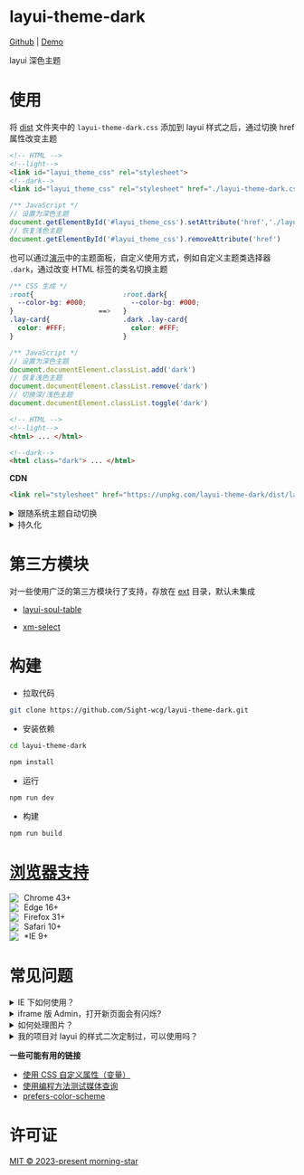 # layui-theme-dark

[Github](https://github.com/Sight-wcg/layui-theme-dark/) | [Demo](https://sight-wcg.github.io/layui-theme-dark/)

layui 深色主题

# 使用

将 [dist](./dist) 文件夹中的 `layui-theme-dark.css` 添加到 layui 样式之后，通过切换 href 属性改变主题

```html
<!-- HTML -->
<!--light-->
<link id="layui_theme_css" rel="stylesheet">
<!--dark-->
<link id="layui_theme_css" rel="stylesheet" href="./layui-theme-dark.css">
```

```js
/** JavaScript */
// 设置为深色主题
document.getElementById('#layui_theme_css').setAttribute('href','./layui-theme-dark.css')
// 恢复浅色主题
document.getElementById('#layui_theme_css').removeAttribute('href')
```

也可以通过[演示](https://sight-wcg.github.io/layui-theme-dark/)中的主题面板，自定义使用方式，例如自定义主题类选择器 `.dark`，通过改变 HTML 标签的类名切换主题
  
```css
/** CSS 生成 */
:root{                      :root.dark{
  --color-bg: #000;           --color-bg: #000;
}                     ==>   }
.lay-card{                  .dark .lay-card{
  color: #FFF;                color: #FFF;
}                           }
```

```js
/** JavaScript */
// 设置为深色主题
document.documentElement.classList.add('dark')
// 恢复浅色主题
document.documentElement.classList.remove('dark')
// 切换深/浅色主题
document.documentElement.classList.toggle('dark')
```

```html
<!-- HTML -->
<!--light-->
<html> ... </html>

<!--dark-->
<html class="dark"> ... </html>
```

**CDN**

```html
<link rel="stylesheet" href="https://unpkg.com/layui-theme-dark/dist/layui-theme-dark.css">
```

<details><summary>跟随系统主题自动切换</summary>

```js
var darkThemeMediaQuery = window.matchMedia("(prefers-color-scheme: dark)");

darkThemeMediaQuery.addEventListener(function(e){
  if(e.matches) {
    document.documentElement.classList.add('dark')
  }else{
    document.documentElement.classList.remove('dark')
  }
});

```

</details>

<details>
<summary>持久化</summary>

```js
var APPERANCE_KEY = "layui-theme-mode-prefer-dark"

var savedPreferDark = localStorage.getItem(APPERANCE_KEY)

if(
  savedPreferDark === "true" ||
  (!savedPreferDark && window.matchMedia("(prefers-color-scheme: dark)").matches)
){
  document.documentElement.classList.add("dark")
}

document.querySelector('#toggle-dark').addEventListener('click', function(){
  var cls = document.documentElement.classList;
  cls.toggle("dark");
  localStorage.setItem(APPERANCE_KEY, String(cls.contains("dark")))
})
```

</details>


# 第三方模块

对一些使用广泛的第三方模块行了支持，存放在 [ext](./ext) 目录，默认未集成

- [layui-soul-table](https://github.com/yelog/layui-soul-table)

- [xm-select](https://gitee.com/maplemei/xm-select)

# 构建

- 拉取代码

```bash
git clone https://github.com/Sight-wcg/layui-theme-dark.git
```

- 安装依赖

```bash
cd layui-theme-dark

npm install
```

- 运行

```bash
npm run dev
```

- 构建

```bash
npm run build
```

# [浏览器支持](https://caniuse.com/?search=css%20vars)

<img src="https://api.iconify.design/devicon:chrome.svg" style="margin-right: 0.4em; vertical-align: text-bottom;"> Chrome 43+
<br>
<img src="https://api.iconify.design/logos:microsoft-edge.svg" style="margin-right: 0.4em; vertical-align: text-bottom;"> Edge 16+
<br>
<img src="https://api.iconify.design/logos:firefox.svg" style="margin-right: 0.4em; vertical-align: text-bottom;"> Firefox 31+
<br>
<img src="https://api.iconify.design/devicon:safari.svg" style="margin-right: 0.4em; vertical-align: text-bottom;"> Safari 10+
<br>
<img src="https://api.iconify.design/logos:internetexplorer.svg" style="margin-right: 0.4em; vertical-align: text-bottom;"> *IE 9+

# 常见问题

<details><summary>IE 下如何使用？</summary>

  - 方案一：使用 `dist/layui-theme-dark-legacy.css` 文件

    该文件将 CSS 变量转换为实际颜色，并针对 IE 做了一些兼容性转换，测试支持 IE9+。 二次定制后如果需要支持 IE，可以通过 PostCSS 插件将 CSS 变量转换为实际颜色，这里有一个 [PostCSS-CSS-Variables Playground](https://madlittlemods.github.io/postcss-css-variables/playground/) 支持在线转换

  - 方案二：使用 [css-vars-ponyfill](https://github.com/jhildenbiddle/css-vars-ponyfill)

    使用方法请参考该项目的[官方文档](https://jhildenbiddle.github.io/css-vars-ponyfill)，测试支持 IE10+

</details>

<details><summary>iframe 版 Admin，打开新页面会有闪烁?</summary>
 
  - 方案一：创建 iframe 时，使用 `display:none` 隐藏 iframe 元素, 然后在 iframe 的 onload 事件回调中更改 display 属性为 `display:block`

    ```html
    <iframe onload="this.style.display='block';" style="display:none;" >
    ```
 
  - 方案二：将切换主题的代码放在 `<head>` 中，缺点是会阻塞页面加载
  
  - 方案三：在服务端实现主题切换，以便在加载 HTML 时直接加载所选主题

</details>

<details><summary>如何处理图片？</summary>
  
  - 方案一：增加透明度，适用于简单图片和纯色背景
    
    ```css  
    .dark body img {
       opacity: 0.8;
    }
    ```

  - 方案二：叠加一个灰色半透明的层，适用于背景图，非纯色背景等

    ```css
    .dark body .dark-mode-image-overlay {
      position: relative;
    }

    .daek body .dark-mode-image-overlay::before {
      content: '';
      display: block;
      position: absolute;
      top: 0;
      left: 0;
      right: 0;
      bottom: 0;
      background: rgba(50, 50, 50, 0.5);
    }
    ```

</details>

<details><summary>我的项目对 layui 的样式二次定制过，可以使用吗？</summary><br>
  
  根据使用后的效果、适配成本和难度酌情使用

</details>

**一些可能有用的链接**
  - [使用 CSS 自定义属性（变量）](https://developer.mozilla.org/zh-CN/docs/Web/CSS/Using_CSS_custom_properties)
  - [使用编程方法测试媒体查询](https://developer.mozilla.org/zh-CN/docs/Web/CSS/CSS_media_queries/Testing_media_queries)
  - [prefers-color-scheme](https://developer.mozilla.org/zh-CN/docs/Web/CSS/@media/prefers-color-scheme)


# 许可证

[MIT © 2023-present morning-star](./LICENSE)
